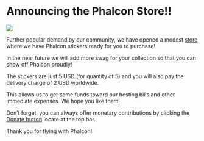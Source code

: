 <!--
slug: announcing-the-phalcon-store
date: Mon May 20 2013 15:31:00 GMT-0400 (EDT)
tags: phalcon, phalconphp, phalconstore
title: Announcing the Phalcon Store!!
id: 50925831571
link: http://blog.phalconphp.com/post/50925831571/announcing-the-phalcon-store
raw: {"blog_name":"phalconphp","id":50925831571,"post_url":"http://blog.phalconphp.com/post/50925831571/announcing-the-phalcon-store","slug":"announcing-the-phalcon-store","type":"text","date":"2013-05-20 19:31:00 GMT","timestamp":1369078260,"state":"published","format":"html","reblog_key":"3q0U6bsE","tags":["phalcon","phalconphp","phalconstore"],"short_url":"http://tmblr.co/Z6PumvlRQeMJ","highlighted":[],"note_count":2,"title":"Announcing the Phalcon Store!!","body":"<div align=\"center\"><img src=\"http://media.tumblr.com/ed5519d7ccf1851fc1c1d43d0c125697/tumblr_inline_mn43qp6Rkm1qz4rgp.png\"/></div>\n\n<p>Further popular demand by our community, we have opened a modest <a href=\"http://store.phalconphp.com/\">store</a> where we have Phalcon stickers ready for you to purchase!</p>\n<p>In the near future we will add more swag for your collection so that you can show off Phalcon proudly!</p>\n<p>The stickers are just 5 USD (for quantity of 5) and you will also pay the delivery charge of 2 USD worldwide. </p>\n<p>This allows us to get some funds toward our hosting bills and other immediate expenses. We hope you like them!</p>\n<p>Don&rsquo;t forget, you can always offer monetary contributions by clicking the <a href=\"http://phalconphp.com/donate\">Donate button</a> locate at the top bar.</p>\n<p>Thank you for flying with Phalcon!</p>","reblog":{"tree_html":"","comment":"<div align=\"center\"><img src=\"http://media.tumblr.com/ed5519d7ccf1851fc1c1d43d0c125697/tumblr_inline_mn43qp6Rkm1qz4rgp.png\"></div>\n\n<p>Further popular demand by our community, we have opened a modest <a href=\"http://store.phalconphp.com/\">store</a> where we have Phalcon stickers ready for you to purchase!</p>\n<p>In the near future we will add more swag for your collection so that you can show off Phalcon proudly!</p>\n<p>The stickers are just 5 USD (for quantity of 5) and you will also pay the delivery charge of 2 USD worldwide.&nbsp;</p>\n<p>This allows us to get some funds toward our hosting bills and other immediate expenses. We hope you like them!</p>\n<p>Don&rsquo;t forget, you can always offer monetary contributions by clicking the <a href=\"http://phalconphp.com/donate\">Donate button</a> locate at the top bar.</p>\n<p>Thank you for flying with Phalcon!</p>"},"trail":[{"blog":{"name":"phalconphp","theme":{"header_full_width":1117,"header_full_height":426,"header_focus_width":758,"header_focus_height":426,"avatar_shape":"square","background_color":"#FAFAFA","body_font":"Helvetica Neue","header_bounds":"0,937,426,179","header_image":"http://static.tumblr.com/be2b0380984b972b47699d457f4c0ffb/ivjir8a/815nn0qo7/tumblr_static_28z87js742xwowwo0kco04ogs.jpg","header_image_focused":"http://static.tumblr.com/be2b0380984b972b47699d457f4c0ffb/ivjir8a/laHnn0qo9/tumblr_static_tumblr_static_28z87js742xwowwo0kco04ogs_focused_v3.jpg","header_image_scaled":"http://static.tumblr.com/be2b0380984b972b47699d457f4c0ffb/ivjir8a/815nn0qo7/tumblr_static_28z87js742xwowwo0kco04ogs_2048_v2.jpg","header_stretch":true,"link_color":"#529ECC","show_avatar":true,"show_description":true,"show_header_image":true,"show_title":true,"title_color":"#444444","title_font":"Gibson","title_font_weight":"bold"}},"post":{"id":"50925831571"},"content":"<div align=\"center\"><img src=\"http://media.tumblr.com/ed5519d7ccf1851fc1c1d43d0c125697/tumblr_inline_mn43qp6Rkm1qz4rgp.png\"></div>\n\n<p>Further popular demand by our community, we have opened a modest <a href=\"http://store.phalconphp.com/\">store</a> where we have Phalcon stickers ready for you to purchase!</p>\n<p>In the near future we will add more swag for your collection so that you can show off Phalcon proudly!</p>\n<p>The stickers are just 5 USD (for quantity of 5) and you will also pay the delivery charge of 2 USD worldwide. </p>\n<p>This allows us to get some funds toward our hosting bills and other immediate expenses. We hope you like them!</p>\n<p>Don’t forget, you can always offer monetary contributions by clicking the <a href=\"http://phalconphp.com/donate\">Donate button</a> locate at the top bar.</p>\n<p>Thank you for flying with Phalcon!</p>","content_raw":"<div align=\"center\"><img src=\"http://media.tumblr.com/ed5519d7ccf1851fc1c1d43d0c125697/tumblr_inline_mn43qp6Rkm1qz4rgp.png\"></div>\r\n<p></p>\r\n<p>Further popular demand by our community, we have opened a modest <a href=\"http://store.phalconphp.com/\">store</a> where we have Phalcon stickers ready for you to purchase!</p>\r\n<p>In the near future we will add more swag for your collection so that you can show off Phalcon proudly!</p>\r\n<p>The stickers are just 5 USD (for quantity of 5) and you will also pay the delivery charge of 2 USD worldwide.&nbsp;</p>\r\n<p>This allows us to get some funds toward our hosting bills and other immediate expenses. We hope you like them!</p>\r\n<p>Don't forget, you can always offer monetary contributions by clicking the <a href=\"phalconphp.com/donate\">Donate button</a> locate at the top bar.</p>\r\n<p>Thank you for flying with Phalcon!</p>","is_current_item":true,"is_root_item":true}]}
publish: 2013-05-020
-->


Announcing the Phalcon Store!!
==============================

![](http://media.tumblr.com/ed5519d7ccf1851fc1c1d43d0c125697/tumblr_inline_mn43qp6Rkm1qz4rgp.png)

Further popular demand by our community, we have opened a modest
[store](http://store.phalconphp.com/) where we have Phalcon stickers
ready for you to purchase!

In the near future we will add more swag for your collection so that you
can show off Phalcon proudly!

The stickers are just 5 USD (for quantity of 5) and you will also pay
the delivery charge of 2 USD worldwide. 

This allows us to get some funds toward our hosting bills and other
immediate expenses. We hope you like them!

Don’t forget, you can always offer monetary contributions by clicking
the [Donate button](http://phalconphp.com/donate) locate at the top bar.

Thank you for flying with Phalcon!

